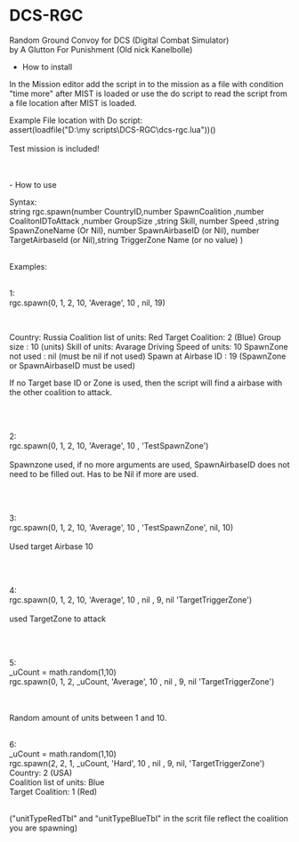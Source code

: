 # DCS-RGC
Random Ground Convoy for DCS (Digital Combat Simulator)<br>
by A Glutton For Punishment (Old nick Kanelbolle)

- How to install

In the Mission editor add the script in to the mission as a file with condition "time more" after MIST is loaded or use the do script to read the script from a file location after MIST is loaded.

Example File location with Do script:<br>
assert(loadfile("D:\\my scripts\\DCS-RGC\\dcs-rgc.lua"))()
<br>
<br>
Test mission is included!

<br>
<br>
- How to use

Syntax:<br>
string
rgc.spawn(number CountryID,number SpawnCoalition ,number CoalitonIDToAttack ,number GroupSize ,string Skill, number Speed ,string SpawnZoneName (Or Nil),
number SpawnAirbaseID (or Nil), number TargetAirbaseId (or Nil),string TriggerZone Name (or no value) )
<br>
<br>

Examples:
<br>
<br>

1:<br>
rgc.spawn(0, 1, 2, 10, 'Average', 10 , nil, 19)

<br>

Country: Russia
Coalition list of units: Red
Target Coalition: 2 (Blue)
Group size : 10 (units)
Skill of units: Avarage
Driving Speed of units: 10
SpawnZone not used : nil (must be nil if not used)
Spawn at Airbase ID : 19 (SpawnZone or SpawnAirbaseID must be used)
<br>

If no Target base ID or Zone is used, then the script will find a airbase with the other coalition to attack.

<br>
<br>

2:<br>
rgc.spawn(0, 1, 2, 10, 'Average', 10 , 'TestSpawnZone')
<br>
<br>
Spawnzone used, if no more arguments are used, SpawnAirbaseID does not need to be filled out. Has to be Nil if more are used.

<br>
<br>

3:<br>
rgc.spawn(0, 1, 2, 10, 'Average', 10 , 'TestSpawnZone', nil, 10)
<br>
<br>
Used target Airbase 10

<br>
<br>

4:<br>
rgc.spawn(0, 1, 2, 10, 'Average', 10 , nil , 9, nil 'TargetTriggerZone')
<br>
<br>
used TargetZone to attack

<br>
<br>

5:<br>
_uCount = math.random(1,10)
<br>
rgc.spawn(0, 1, 2, _uCount, 'Average', 10 , nil , 9, nil 'TargetTriggerZone')

<br>
<br>
Random amount of units between 1 and 10.

<br>
<br>

6:<br>
_uCount = math.random(1,10) <br>
rgc.spawn(2, 2, 1, _uCount, 'Hard', 10 , nil , 9, nil, 'TargetTriggerZone')
<br>
Country: 2 (USA)<br>
Coalition list of units: Blue<br>
Target Coalition: 1 (Red)<br>

<br>
("unitTypeRedTbl" and "unitTypeBlueTbl" in the scrit file reflect the coalition you are spawning)

